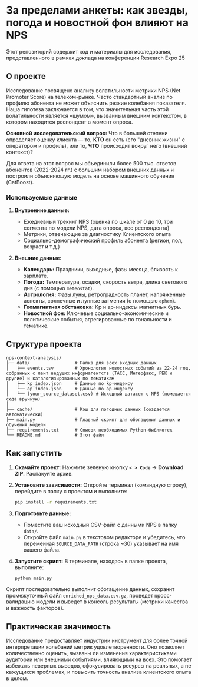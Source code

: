 # За пределами анкеты: как звезды, погода и новостной фон влияют на NPS

Этот репозиторий содержит код и материалы для исследования, представленного в рамках доклада на конференции Researсh Expo 25 

## О проекте

Исследование посвящено анализу волатильности метрики NPS (Net Promoter Score) на телеком-рынке. 
Часто стандартный анализ по профилю абонента не может объяснить резкие колебания показателя.
Наша гипотеза заключается в том, что значительная часть этой волатильности является «шумом», вызванным внешним контекстом, в котором находится респондент в момент опроса.

**Основной исследовательский вопрос:** Что в большей степени определяет оценку клиента — то, **КТО** он есть (его "дневник жизни" с оператором и профиль), или то, **ЧТО** происходит вокруг него (внешний контекст)?

Для ответа на этот вопрос мы объединили более 500 тыс. ответов абонентов (2022-2024 гг.) с большим набором внешних данных и построили объясняющую модель на основе машинного обучения (CatBoost).

### Используемые данные

1.  **Внутренние данные:**
    *   Ежедневный трекинг NPS (оценка по шкале от 0 до 10, три сегмента по модели NPS, дата опроса, вес респондента)
    *   Метрики, отвечающие за диагностику Клиентского опыта
    *   Социально-демографический профиль абонента (регион, пол, возраст и т.д.)
      
2.  **Внешние данные:**
    *   **Календарь:** Праздники, выходные, фазы месяца, близость к зарплате.
    *   **Погода:** Температура, осадки, скорость ветра, длина светового дня (с помощью `meteostat`).
    *   **Астрология:** Фазы луны, ретроградность планет, напряженные аспекты, солнечные и лунные затмения (с помощью `ephem`).
    *   **Геомагнитная обстановка:** Kp и ap-индексы магнитных бурь.
    *   **Новостной фон:** Ключевые социально-экономические и политические события, агрегированные по тональности и тематике.

## Структура проекта

```
nps-context-analysis/
├── data/                 # Папка для всех входных данных
│   ├── events.tsv        # Хронология новостных событий за 22-24 год, собранных с лент ведущих информагентств (ТАСС, Интерфакс, РБК и другие) и каталогизированных по тематикам 
│   ├── kp_index.json     # Данные по kp-индексу
│   └── ap_index.json     # Данные по ap-индексу
│   └── (your_source_dataset.csv) # Исходный датасет с NPS (помещается сюда вручную)
│
├── cache/                # Кэш для погодных данных (создается автоматически)
├── main.py               # Главный скрипт для обогащения данных и обучения модели
├── requirements.txt      # Список необходимых Python-библиотек
└── README.md             # Этот файл
```

## Как запустить

1.  **Скачайте проект:**
    Нажмите зеленую кнопку **`< > Code`** -> **Download ZIP**. Распакуйте архив.

2.  **Установите зависимости:**
    Откройте терминал (командную строку), перейдите в папку с проектом и выполните:
    ```bash
    pip install -r requirements.txt
    ```

3.  **Подготовьте данные:**
    *   Поместите ваш исходный CSV-файл с данными NPS в папку `data/`.
    *   Откройте файл `main.py` в текстовом редакторе и убедитесь, что переменная `SOURCE_DATA_PATH` (строка ~30) указывает на имя вашего файла.

4.  **Запустите скрипт:**
    В терминале, находясь в папке проекта, выполните:
    ```bash
    python main.py
    ```

Скрипт последовательно выполнит обогащение данных, сохранит промежуточный файл `enriched_nps_data.csv.gz`, проведет кросс-валидацию модели и выведет в консоль результаты (метрики качества и важность факторов).

## Практическая значимость

Исследование предоставляет индустрии инструмент для более точной интерпретации колебаний метрик удовлетворенности. Оно позволяет количественно оценить, вызваны ли изменения характеристиками аудитории или внешними событиями, влияющими на всех.
Это помогает избежать неверных выводов, сфокусировать ресурсы на реальных, а не кажущихся проблемах, и повысить точность анализа клиентского опыта в целом.

